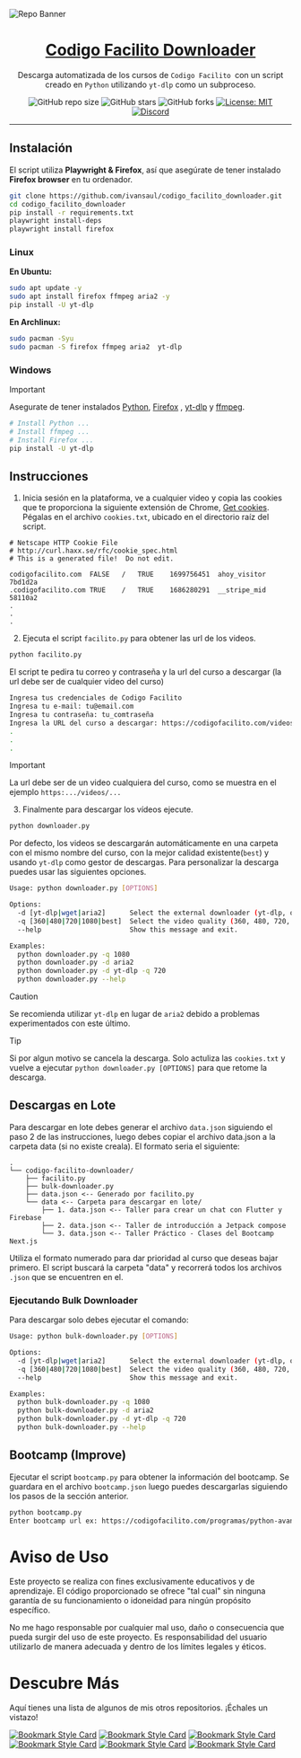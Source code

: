 ![Repo Banner](https://i.imgur.com/I6zFXds.png)

<div align="center">

<h1 style="border-bottom: none">
    <b><a href="#">Codigo Facilito Downloader</a></b>
</h1>

Descarga automatizada de los cursos de `Codigo Facilito `con un script creado en `Python` utilizando `yt-dlp` como un subproceso.

![GitHub repo size](https://img.shields.io/github/repo-size/ivansaul/codigo_facilito_downloader)
![GitHub stars](https://img.shields.io/github/stars/ivansaul/codigo_facilito_downloader)
![GitHub forks](https://img.shields.io/github/forks/ivansaul/codigo_facilito_downloader)
[![License: MIT](https://img.shields.io/badge/License-MIT-yellow.svg)](https://opensource.org/licenses/MIT) 
[![Discord](https://img.shields.io/badge/-Discord-424549?style=social&logo=discord)](https://discord.gg/tDvybtJ7y9)

</div>

---

## Instalación

El script utiliza **Playwright & Firefox**, así que asegúrate de tener instalado **Firefox browser** en tu ordenador.

```bash
git clone https://github.com/ivansaul/codigo_facilito_downloader.git
cd codigo_facilito_downloader
pip install -r requirements.txt
playwright install-deps
playwright install firefox 
```

### **Linux**

**En Ubuntu:**

```bash
sudo apt update -y
sudo apt install firefox ffmpeg aria2 -y
pip install -U yt-dlp
```

**En Archlinux:**

```bash
sudo pacman -Syu
sudo pacman -S firefox ffmpeg aria2  yt-dlp 
```

### **Windows**

> [!IMPORTANT]
> Asegurate de tener instalados [Python][python], [Firefox][firefox] , [yt-dlp][yt-dlp] y [ffmpeg][ffmpeg].

```bash
# Install Python ...
# Install ffmpeg ...
# Install Firefox ...
pip install -U yt-dlp
```

## Instrucciones

1. Inicia sesión en la plataforma, ve a cualquier video y copia las cookies que te proporciona la siguiente extensión de Chrome, [Get cookies][cookies]. Pégalas en el archivo `cookies.txt`, ubicado en el directorio raíz del script.

```notepad
# Netscape HTTP Cookie File
# http://curl.haxx.se/rfc/cookie_spec.html
# This is a generated file!  Do not edit.

codigofacilito.com	FALSE	/	TRUE	1699756451	ahoy_visitor	7bd1d2a
.codigofacilito.com	TRUE	/	TRUE	1686280291	__stripe_mid	58110a2
.
.
.
```

2. Ejecuta el script `facilito.py` para obtener las url de los videos. 

```bash
python facilito.py
```

El script te pedira tu correo y contraseña y la url del curso a descargar (la url debe ser de cualquier video del curso)

```bash
Ingresa tus credenciales de Codigo Facilito
Ingresa tu e-mail: tu@email.com
Ingresa tu contraseña: tu_comtraseña
Ingresa la URL del curso a descargar: https://codigofacilito.com/videos/introduccion-al-curso-profesional-de-backend
.
.
.
```

> [!IMPORTANT]
> La url debe ser de un video cualquiera del curso, como se muestra en el ejemplo `https:.../videos/...`

3. Finalmente para descargar los vídeos ejecute.

```bash
python downloader.py
```

Por defecto, los videos se descargarán automáticamente en una carpeta con el mismo nombre del curso, con la mejor calidad existente(`best`) y usando `yt-dlp` como gestor de descargas. Para personalizar la descarga puedes usar las siguientes opciones.

```bash
Usage: python downloader.py [OPTIONS]

Options:
  -d [yt-dlp|wget|aria2]      Select the external downloader (yt-dlp, or aria2). Default: yt-dlp.
  -q [360|480|720|1080|best]  Select the video quality (360, 480, 720, 1080 or best). Default: best
  --help                      Show this message and exit.

Examples: 
  python downloader.py -q 1080
  python downloader.py -d aria2
  python downloader.py -d yt-dlp -q 720
  python downloader.py --help
```

> [!CAUTION]
> Se recomienda utilizar `yt-dlp` en lugar de `aria2` debido a problemas experimentados con este último.

> [!TIP]
> Si por algun motivo se cancela la descarga. Solo actuliza las `cookies.txt` y vuelve a ejecutar `python downloader.py [OPTIONS]` para que retome la descarga.

## Descargas en Lote
Para descargar en lote debes generar el archivo `data.json` siguiendo el paso 2 de las instrucciones, luego debes copiar el archivo data.json a la carpeta data (si no existe creala). 
El formato seria el siguiente:
```
.
└── codigo-facilito-downloader/
    ├── facilito.py
    ├── bulk-downloader.py
    ├── data.json <-- Generado por facilito.py
    └── data <-- Carpeta para descargar en lote/
        ├── 1. data.json <-- Taller para crear un chat con Flutter y Firebase
        ├── 2. data.json <-- Taller de introducción a Jetpack compose
        └── 3. data.json <-- Taller Práctico - Clases del Bootcamp Next.js
```
Utiliza el formato numerado para dar prioridad al curso  que deseas bajar primero. El script buscará la carpeta "data" y recorrerá todos los archivos `.json` que se encuentren en el.
###  Ejecutando Bulk Downloader
Para descargar solo debes ejecutar el comando:
```bash
Usage: python bulk-downloader.py [OPTIONS]

Options:
  -d [yt-dlp|wget|aria2]      Select the external downloader (yt-dlp, or aria2). Default: yt-dlp.
  -q [360|480|720|1080|best]  Select the video quality (360, 480, 720, 1080 or best). Default: best
  --help                      Show this message and exit.

Examples: 
  python bulk-downloader.py -q 1080
  python bulk-downloader.py -d aria2
  python bulk-downloader.py -d yt-dlp -q 720
  python bulk-downloader.py --help
```

## Bootcamp (Improve)
Ejecutar el script `bootcamp.py` para obtener la información del bootcamp.
Se guardara en el archivo `bootcamp.json` luego puedes descargarlas siguiendo los pasos de la sección anterior.
```bash
python bootcamp.py
Enter bootcamp url ex: https://codigofacilito.com/programas/python-avanzado
```

# **Aviso de Uso**

Este proyecto se realiza con fines exclusivamente educativos y de aprendizaje. El código proporcionado se ofrece "tal cual" sin ninguna garantía de su funcionamiento o idoneidad para ningún propósito específico.

No me hago responsable por cualquier mal uso, daño o consecuencia que pueda surgir del uso de este proyecto. Es responsabilidad del usuario utilizarlo de manera adecuada y dentro de los límites legales y éticos.

# Descubre Más

Aquí tienes una lista de algunos de mis otros repositorios. ¡Échales un vistazo!

[![Bookmark Style Card](https://svg.bookmark.style/api?url=https://github.com/ivansaul/codigo_facilito_downloader&mode=light&style=horizontal)](https://github.com/ivansaul/codigo_facilito_downloader)
[![Bookmark Style Card](https://svg.bookmark.style/api?url=https://github.com/ivansaul/platzi-downloader&mode=light&style=horizontal)](https://github.com/ivansaul/platzi-downloader)
[![Bookmark Style Card](https://svg.bookmark.style/api?url=https://github.com/ivansaul/terabox_downloader&mode=light&style=horizontal)](https://github.com/ivansaul/terabox_downloader)
[![Bookmark Style Card](https://svg.bookmark.style/api?url=https://github.com/ivansaul/personal-portfolio&mode=light&style=horizontal)](https://github.com/ivansaul/personal-portfolio)
[![Bookmark Style Card](https://svg.bookmark.style/api?url=https://github.com/ivansaul/flutter_todo_app&mode=light&style=horizontal)](https://github.com/ivansaul/flutter_todo_app)
[![Bookmark Style Card](https://svg.bookmark.style/api?url=https://github.com/ivansaul/Flutter-UI-Kit&mode=light&style=horizontal)](https://github.com/ivansaul/Flutter-UI-Kit)


[cookies]: https://chrome.google.com/webstore/detail/get-cookiestxt-locally/cclelndahbckbenkjhflpdbgdldlbecc/related
[python]: https://www.python.org/downloads/
[ffmpeg]: https://ffmpeg.org
[firefox]: https://www.mozilla.org/en-US/firefox/new/
[geckodriver]: https://github.com/mozilla/geckodriver/releases
[yt-dlp]: https://github.com/yt-dlp/yt-dlp/wiki/Installation
[aria2]: https://github.com/aria2/aria2/releases/tag/release-1.36.0
[codespace]: https://github.com/codespaces
[demo]: https://youtu.be/GbQwB0hYvQU
[ffmpeg-win]:https://youtu.be/0zN9oZ98ZgE
[cloudflare-branch]:https://github.com/ivansaul/codigo_facilito_downloader/tree/feature/cloudflare
